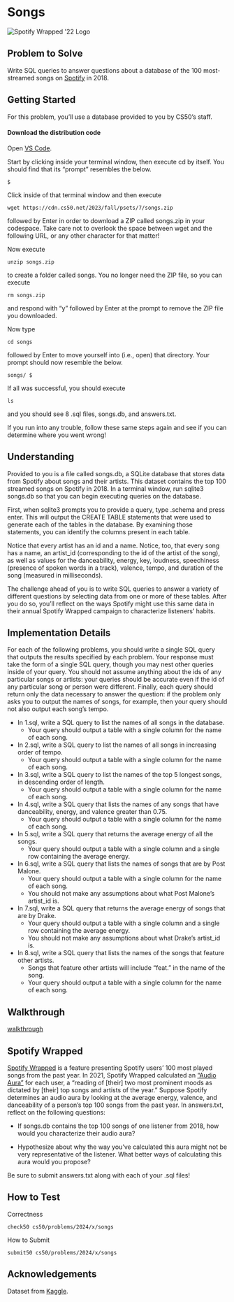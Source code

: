 # Songs

![Spotify Wrapped '22 Logo](https://cs50.harvard.edu/x/2024/psets/7/songs/wrapped.png)

## Problem to Solve

Write SQL queries to answer questions about a database of the 100 most-streamed songs on [Spotify](https://en.wikipedia.org/wiki/Spotify) in 2018.

## Getting Started

For this problem, you’ll use a database provided to you by CS50’s staff.

#### Download the distribution code
Open [VS Code](https://cs50.dev/).

Start by clicking inside your terminal window, then execute cd by itself. You should find that its “prompt” resembles the below.

    $

Click inside of that terminal window and then execute

    wget https://cdn.cs50.net/2023/fall/psets/7/songs.zip

followed by Enter in order to download a ZIP called songs.zip in your codespace. Take care not to overlook the space between wget and the following URL, or any other character for that matter!

Now execute

    unzip songs.zip

to create a folder called songs. You no longer need the ZIP file, so you can execute

    rm songs.zip

and respond with “y” followed by Enter at the prompt to remove the ZIP file you downloaded.

Now type

    cd songs

followed by Enter to move yourself into (i.e., open) that directory. Your prompt should now resemble the below.

    songs/ $

If all was successful, you should execute

    ls

and you should see 8 .sql files, songs.db, and answers.txt.

If you run into any trouble, follow these same steps again and see if you can determine where you went wrong!

## Understanding

Provided to you is a file called songs.db, a SQLite database that stores data from Spotify about songs and their artists. This dataset contains the top 100 streamed songs on Spotify in 2018. In a terminal window, run sqlite3 songs.db so that you can begin executing queries on the database.

First, when sqlite3 prompts you to provide a query, type .schema and press enter. This will output the CREATE TABLE statements that were used to generate each of the tables in the database. By examining those statements, you can identify the columns present in each table.

Notice that every artist has an id and a name. Notice, too, that every song has a name, an artist_id (corresponding to the id of the artist of the song), as well as values for the danceability, energy, key, loudness, speechiness (presence of spoken words in a track), valence, tempo, and duration of the song (measured in milliseconds).

The challenge ahead of you is to write SQL queries to answer a variety of different questions by selecting data from one or more of these tables. After you do so, you’ll reflect on the ways Spotify might use this same data in their annual Spotify Wrapped campaign to characterize listeners’ habits.

## Implementation Details

For each of the following problems, you should write a single SQL query that outputs the results specified by each problem. Your response must take the form of a single SQL query, though you may nest other queries inside of your query. You should not assume anything about the ids of any particular songs or artists: your queries should be accurate even if the id of any particular song or person were different. Finally, each query should return only the data necessary to answer the question: if the problem only asks you to output the names of songs, for example, then your query should not also output each song’s tempo.

- In 1.sql, write a SQL query to list the names of all songs in the database.
    - Your query should output a table with a single column for the name of each song.
- In 2.sql, write a SQL query to list the names of all songs in increasing order of tempo.
    - Your query should output a table with a single column for the name of each song.
- In 3.sql, write a SQL query to list the names of the top 5 longest songs, in descending order of length.
    - Your query should output a table with a single column for the name of each song.
- In 4.sql, write a SQL query that lists the names of any songs that have danceability, energy, and valence greater than 0.75.
    - Your query should output a table with a single column for the name of each song.
- In 5.sql, write a SQL query that returns the average energy of all the songs.
    - Your query should output a table with a single column and a single row containing the average energy.
- In 6.sql, write a SQL query that lists the names of songs that are by Post Malone.
    - Your query should output a table with a single column for the name of each song.
    - You should not make any assumptions about what Post Malone’s artist_id is.
- In 7.sql, write a SQL query that returns the average energy of songs that are by Drake.
    - Your query should output a table with a single column and a single row containing the average energy.
    - You should not make any assumptions about what Drake’s artist_id is.
- In 8.sql, write a SQL query that lists the names of the songs that feature other artists.
    - Songs that feature other artists will include “feat.” in the name of the song.
    - Your query should output a table with a single column for the name of each song.

## Walkthrough

[walkthrough](https://youtu.be/wgKPUd_95AA)

## Spotify Wrapped

[Spotify Wrapped](https://en.wikipedia.org/wiki/Spotify_Wrapped) is a feature presenting Spotify users’ 100 most played songs from the past year. In 2021, Spotify Wrapped calculated an [“Audio Aura”](https://newsroom.spotify.com/2021-12-01/learn-more-about-the-audio-aura-in-your-spotify-2021-wrapped-with-aura-reader-mystic-michaela/) for each user, a “reading of [their] two most prominent moods as dictated by [their] top songs and artists of the year.” Suppose Spotify determines an audio aura by looking at the average energy, valence, and danceability of a person’s top 100 songs from the past year. In answers.txt, reflect on the following questions:

- If songs.db contains the top 100 songs of one listener from 2018, how would you characterize their audio aura?

- Hypothesize about why the way you’ve calculated this aura might not be very representative of the listener. What better ways of calculating this aura would you propose?

Be sure to submit answers.txt along with each of your .sql files!

## How to Test

Correctness

    check50 cs50/problems/2024/x/songs

How to Submit
    
    submit50 cs50/problems/2024/x/songs

## Acknowledgements
Dataset from [Kaggle](https://www.kaggle.com/nadintamer/top-spotify-tracks-of-2018).